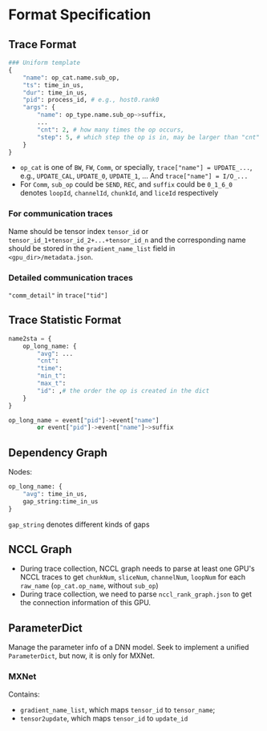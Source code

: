 # Format Specification

## Trace Format

```python
### Uniform template
{
    "name": op_cat.name.sub_op,
    "ts": time_in_us,
    "dur": time_in_us,
    "pid": process_id, # e.g., host0.rank0
    "args": {
        "name": op_type.name.sub_op~>suffix,
        ...
        "cnt": 2, # how many times the op occurs,
        "step": 5, # which step the op is in, may be larger than "cnt"
    }
}
```

- `op_cat` is one of `BW`, `FW`, `Comm`, or specially, `trace["name"] = UPDATE_...`, e.g., `UPDATE_CAL`, `UPDATE_0`, `UPDATE_1`, ...  And `trace["name"] = I/O_...`
- For `Comm`, `sub_op` could be `SEND`, `REC`, and `suffix` could be `0_1_6_0` denotes `loopId`, `channelId`, `chunkId`, and `liceId` respectively

### For communication traces
Name should be tensor index `tensor_id` or `tensor_id_1+tensor_id_2+...+tensor_id_n` and the corresponding name should be stored in the `gradient_name_list` field in `<gpu_dir>/metadata.json`.

### Detailed communication traces
`"comm_detail"` in `trace["tid"]`


## Trace Statistic Format
``` python
name2sta = {
    op_long_name: {
        "avg": ...
        "cnt":
        "time":
        "min_t":
        "max_t":
        "id": ,# the order the op is created in the dict
    }
}

op_long_name = event["pid"]->event["name"] 
        or event["pid"]->event["name"]~>suffix
```

## Dependency Graph
Nodes: 
```python
op_long_name: {
    "avg": time_in_us,
    gap_string:time_in_us
}
```
`gap_string` denotes different kinds of gaps

## NCCL Graph
- During trace collection, NCCL graph needs to parse at least one GPU's NCCL traces to get `chunkNum`, `sliceNum`, `channelNum`, `loopNum` for each `raw_name` (`op_cat.op_name`, without `sub_op`)
- During trace collection, we need to parse `nccl_rank_graph.json` to get the connection information of this GPU.

## ParameterDict
Manage the parameter info of a DNN model. Seek to implement a unified `ParameterDict`, but now, it is only for MXNet.

### MXNet
Contains:
- `gradient_name_list`, which maps `tensor_id` to `tensor_name`;
- `tensor2update`, which maps `tensor_id` to `update_id`




